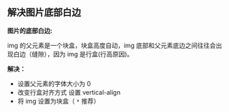 ## 解决图片底部白边

**图片的底部白边:**

  img 的父元素是一个块盒，块盒高度自动，img 底部和父元素底边之间往往会出现白边（缝隙），因为 img 是行盒(行高原因)。

**解决：**

- 设置父元素的字体大小为 0
- 改变行盒对齐方式 设置 vertical-align
- 将 img 设置为块盒（ `*` 推荐）